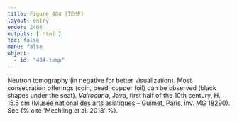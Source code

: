 ```yaml
---
title: Figure 404 (TEMP)
layout: entry
order: 2404
outputs: [ html ]
toc: false
menu: false
object:
  - id: "404-temp"
---
```


Neutron tomography (in negative for better visualization). Most consecration offerings (coin, bead, copper foil) can be observed (black shapes under the seat). *Vairocana*, Java, first half of the 10th century, H. 15.5 cm (Musée national des arts asiatiques – Guimet, Paris, inv. MG 18290). See {% cite 'Mechling et al. 2018' %}.
